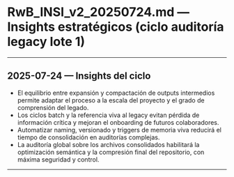 # RwB_INSI_v2_20250724.md — Insights estratégicos (ciclo auditoría legacy lote 1)

---

## 2025-07-24 — Insights del ciclo
- El equilibrio entre expansión y compactación de outputs intermedios permite adaptar el proceso a la escala del proyecto y el grado de comprensión del legado.
- Los ciclos batch y la referencia viva al legacy evitan pérdida de información crítica y mejoran el onboarding de futuros colaboradores.
- Automatizar naming, versionado y triggers de memoria viva reducirá el tiempo de consolidación en auditorías complejas.
- La auditoría global sobre los archivos consolidados habilitará la optimización semántica y la compresión final del repositorio, con máxima seguridad y control.

---

